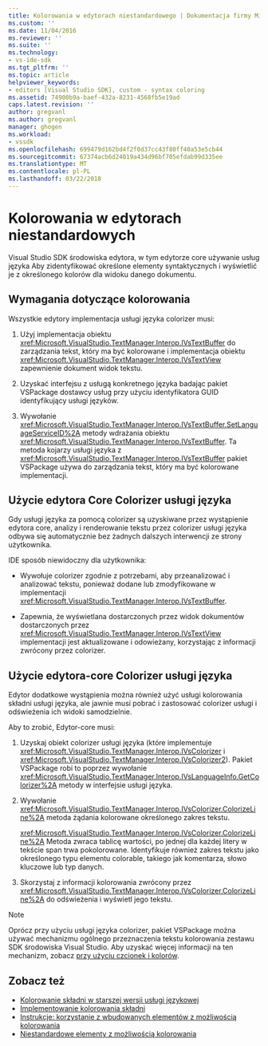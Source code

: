```yaml
---
title: Kolorowania w edytorach niestandardowego | Dokumentacja firmy Microsoft
ms.custom: ''
ms.date: 11/04/2016
ms.reviewer: ''
ms.suite: ''
ms.technology:
- vs-ide-sdk
ms.tgt_pltfrm: ''
ms.topic: article
helpviewer_keywords:
- editors [Visual Studio SDK], custom - syntax coloring
ms.assetid: 74900b9a-baef-432a-8231-4568fb5e19ad
caps.latest.revision: ''
author: gregvanl
ms.author: gregvanl
manager: ghogen
ms.workload:
- vssdk
ms.openlocfilehash: 699479d162bd4f2f0d37cc43f80ff40a53e5cb44
ms.sourcegitcommit: 67374acb6d24019a434d96bf705efdab99d335ee
ms.translationtype: MT
ms.contentlocale: pl-PL
ms.lasthandoff: 03/22/2018
---
```

# <a name="syntax-coloring-in-custom-editors"></a>Kolorowania w edytorach niestandardowych
Visual Studio SDK środowiska edytora, w tym edytorze core używanie usług języka Aby zidentyfikować określone elementy syntaktycznych i wyświetlić je z określonego kolorów dla widoku danego dokumentu.

## <a name="colorization-requirements"></a>Wymagania dotyczące kolorowania
 Wszystkie edytory implementacja usługi języka colorizer musi:

1.  Użyj implementacja obiektu <xref:Microsoft.VisualStudio.TextManager.Interop.IVsTextBuffer> do zarządzania tekst, który ma być kolorowane i implementacja obiektu <xref:Microsoft.VisualStudio.TextManager.Interop.IVsTextView> zapewnienie dokument widok tekstu.

2.  Uzyskać interfejsu z usługą konkretnego języka badając pakiet VSPackage dostawcy usług przy użyciu identyfikatora GUID identyfikujący usługi języków.

3.  Wywołanie <xref:Microsoft.VisualStudio.TextManager.Interop.IVsTextBuffer.SetLanguageServiceID%2A> metody wdrażania obiektu <xref:Microsoft.VisualStudio.TextManager.Interop.IVsTextBuffer>. Ta metoda kojarzy usługi języka z <xref:Microsoft.VisualStudio.TextManager.Interop.IVsTextBuffer> pakiet VSPackage używa do zarządzania tekst, który ma być kolorowane implementacji.

## <a name="core-editor-usage-of-a-language-services-colorizer"></a>Użycie edytora Core Colorizer usługi języka
 Gdy usługi języka za pomocą colorizer są uzyskiwane przez wystąpienie edytora core, analizy i renderowanie tekstu przez colorizer usługi języka odbywa się automatycznie bez żadnych dalszych interwencji ze strony użytkownika.

 IDE sposób niewidoczny dla użytkownika:

-   Wywołuje colorizer zgodnie z potrzebami, aby przeanalizować i analizować tekstu, ponieważ dodane lub zmodyfikowane w implementacji <xref:Microsoft.VisualStudio.TextManager.Interop.IVsTextBuffer>.

-   Zapewnia, że wyświetlana dostarczonych przez widok dokumentów dostarczonych przez <xref:Microsoft.VisualStudio.TextManager.Interop.IVsTextView> implementacji jest aktualizowane i odowieżany, korzystając z informacji zwrócony przez colorizer.

## <a name="non-core-editor-usage-of-a-language-services-colorizer"></a>Użycie edytora-core Colorizer usługi języka
 Edytor dodatkowe wystąpienia można również użyć usługi kolorowania składni usługi języka, ale jawnie musi pobrać i zastosować colorizer usługi i odświeżenia ich widoki samodzielnie.

 Aby to zrobić, Edytor-core musi:

1.  Uzyskaj obiekt colorizer usługi języka (które implementuje <xref:Microsoft.VisualStudio.TextManager.Interop.IVsColorizer> i <xref:Microsoft.VisualStudio.TextManager.Interop.IVsColorizer2>). Pakiet VSPackage robi to poprzez wywołanie <xref:Microsoft.VisualStudio.TextManager.Interop.IVsLanguageInfo.GetColorizer%2A> metody w interfejsie usługi języka.

2.  Wywołanie <xref:Microsoft.VisualStudio.TextManager.Interop.IVsColorizer.ColorizeLine%2A> metoda żądania kolorowane określonego zakres tekstu.

     <xref:Microsoft.VisualStudio.TextManager.Interop.IVsColorizer.ColorizeLine%2A> Metoda zwraca tablicę wartości, po jednej dla każdej litery w tekście span trwa pokolorowane. Identyfikuje również zakres tekstu jako określonego typu elementu colorable, takiego jak komentarza, słowo kluczowe lub typ danych.

3.  Skorzystaj z informacji kolorowania zwrócony przez <xref:Microsoft.VisualStudio.TextManager.Interop.IVsColorizer.ColorizeLine%2A> do odświeżenia i wyświetl jego tekstu.

> [!NOTE]
> Oprócz przy użyciu usługi języka colorizer, pakiet VSPackage można używać mechanizmu ogólnego przeznaczenia tekstu kolorowania zestawu SDK środowiska Visual Studio. Aby uzyskać więcej informacji na ten mechanizm, zobacz [przy użyciu czcionek i kolorów](../extensibility/using-fonts-and-colors.md).

## <a name="see-also"></a>Zobacz też

- [Kolorowanie składni w starszej wersji usługi językowej](../extensibility/internals/syntax-coloring-in-a-legacy-language-service.md)
- [Implementowanie kolorowania składni](../extensibility/internals/implementing-syntax-coloring.md)
- [Instrukcje: korzystanie z wbudowanych elementów z możliwością kolorowania](../extensibility/internals/how-to-use-built-in-colorable-items.md)
- [Niestandardowe elementy z możliwością kolorowania](../extensibility/internals/custom-colorable-items.md)